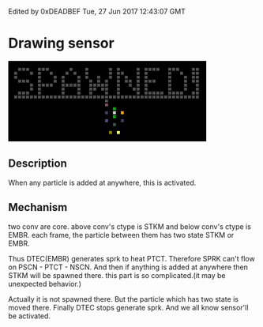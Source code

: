 Edited by 0xDEADBEF
Tue, 27 Jun 2017 12:43:07 GMT

# Drawing sensor

![](assets/[4]Drawingsensor-a751e.png)

## Description

When any particle is added at anywhere, this is activated.

## Mechanism

two conv are core. above conv's ctype is STKM and below conv's ctype is EMBR. each frame, the particle between them has two state STKM or EMBR.

Thus DTEC(EMBR) generates sprk to heat PTCT. Therefore SPRK can't flow on PSCN - PTCT - NSCN. And then if anything is added at anywhere then STKM will be spawned there. this part is so complicated.(it may be unexpected behavior.)

Actually it is not spawned there. But the particle which has two state is moved there. Finally DTEC stops generate sprk. And we all know sensor'll be activated.
